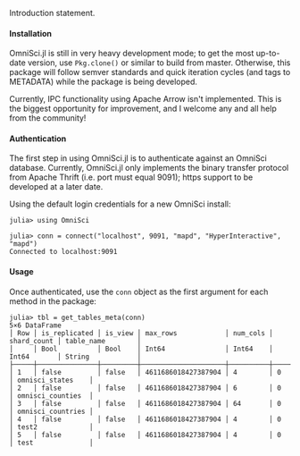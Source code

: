 Introduction statement.

#### Installation

OmniSci.jl is still in very heavy development mode; to get the most up-to-date version, use `Pkg.clone()` or similar to build from master. Otherwise, this package will follow semver standards and quick iteration cycles (and tags to METADATA) while the package is being developed.

Currently, IPC functionality using Apache Arrow isn't implemented. This is the biggest opportunity for improvement, and I welcome any and all help from the community!

#### Authentication

The first step in using OmniSci.jl is to authenticate against an OmniSci database. Currently, OmniSci.jl only implements the binary transfer protocol from Apache Thrift (i.e. port must equal 9091); https support to be developed at a later date.

Using the default login credentials for a new OmniSci install:

```
julia> using OmniSci

julia> conn = connect("localhost", 9091, "mapd", "HyperInteractive", "mapd")
Connected to localhost:9091
```

#### Usage

Once authenticated, use the `conn` object as the first argument for each method in the package:

```
julia> tbl = get_tables_meta(conn)
5×6 DataFrame
│ Row │ is_replicated │ is_view │ max_rows            │ num_cols │ shard_count │ table_name        │
│     │ Bool          │ Bool    │ Int64               │ Int64    │ Int64       │ String            │
├─────┼───────────────┼─────────┼─────────────────────┼──────────┼─────────────┼───────────────────┤
│ 1   │ false         │ false   │ 4611686018427387904 │ 4        │ 0           │ omnisci_states    │
│ 2   │ false         │ false   │ 4611686018427387904 │ 6        │ 0           │ omnisci_counties  │
│ 3   │ false         │ false   │ 4611686018427387904 │ 64       │ 0           │ omnisci_countries │
│ 4   │ false         │ false   │ 4611686018427387904 │ 4        │ 0           │ test2             │
│ 5   │ false         │ false   │ 4611686018427387904 │ 4        │ 0           │ test              │
```

